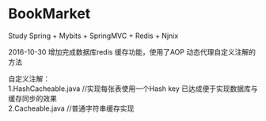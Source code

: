 # BookMarket
Study Spring + Mybits + SpringMVC + Redis + Njnix

2016-10-30
增加完成数据库redis 缓存功能，使用了AOP 动态代理自定义注解的方法

自定义注解：<br>
1.HashCacheable.java  //实现每张表使用一个Hash key 已达成便于实现数据库与缓存同步的效果<br>
2.Cacheable.java      //普通字符串缓存实现<br>
